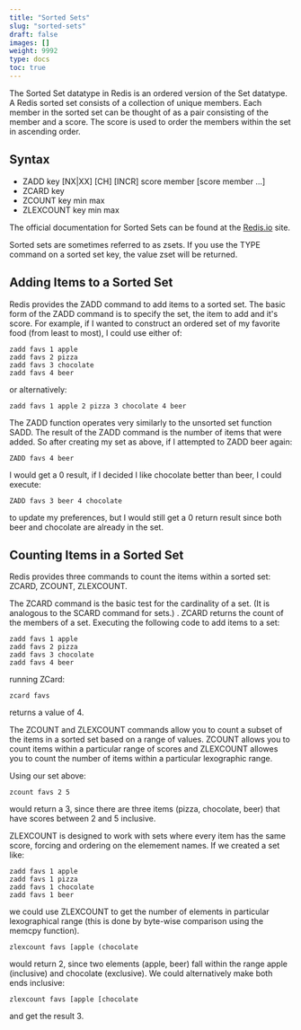 ```yaml
---
title: "Sorted Sets"
slug: "sorted-sets"
draft: false
images: []
weight: 9992
type: docs
toc: true
---
```


The Sorted Set datatype in Redis is an ordered version of the Set datatype.  A Redis sorted set consists of a collection of unique members.  Each member in the sorted set can be thought of as a pair consisting of the member and a score.  The score is used to order the members within the set in ascending order.

## Syntax
- ZADD key [NX|XX] [CH] [INCR] score member [score member ...]
- ZCARD key
- ZCOUNT key min max
- ZLEXCOUNT key min max




The official documentation for Sorted Sets can be found at the [Redis.io](https://redis.io/commands#sorted_set) site.

Sorted sets are sometimes referred to as zsets.  If you use the TYPE command on a sorted set key, the value zset will be returned.


## Adding Items to a Sorted Set
Redis provides the ZADD command to add items to a sorted set.  The basic form of the ZADD command is to specify the set, the item to add and it's score.  For example, if I wanted to construct an ordered set of my favorite food (from least to most), I could use either of:
```
zadd favs 1 apple
zadd favs 2 pizza
zadd favs 3 chocolate
zadd favs 4 beer
```
or alternatively:
```
zadd favs 1 apple 2 pizza 3 chocolate 4 beer
```
The ZADD function operates very similarly to the unsorted set function SADD.  The result of the ZADD command is the number of items that were added.  So after creating my set as above, if I attempted to ZADD beer again:
```
ZADD favs 4 beer
```
I would get a 0 result, if I decided I like chocolate better than beer, I could execute:
```
ZADD favs 3 beer 4 chocolate
```
to update my preferences, but I would still get a 0 return result since both beer and chocolate are already in the set. 

## Counting Items in a Sorted Set
Redis provides three commands to count the items within a sorted set: ZCARD, ZCOUNT, ZLEXCOUNT.

The ZCARD command is the basic test for the cardinality of a set.  (It is analogous to the SCARD command for sets.) . ZCARD returns the count of the members of a set.
Executing the following code to add items to a set:
 

    zadd favs 1 apple
    zadd favs 2 pizza
    zadd favs 3 chocolate
    zadd favs 4 beer

running ZCard:

    zcard favs

returns a value of 4.

The ZCOUNT and ZLEXCOUNT commands allow you to count a subset of the items in a sorted set based on a range of values.  ZCOUNT allows you to count items within a particular range of scores and ZLEXCOUNT allowes you to count the number of items within a particular lexographic range.

Using our set above:

    zcount favs 2 5

would return a 3, since there are three items (pizza, chocolate, beer) that have scores between 2 and 5 inclusive.

ZLEXCOUNT is designed to work with sets where every item has the same score, forcing and ordering on the elemement names.  If we created a set like:

    zadd favs 1 apple
    zadd favs 1 pizza
    zadd favs 1 chocolate
    zadd favs 1 beer

we could use ZLEXCOUNT to get the number of elements in particular lexographical range (this is done by byte-wise comparison using the memcpy function).  

    zlexcount favs [apple (chocolate

would return 2, since two elements (apple, beer) fall within the range apple (inclusive) and chocolate (exclusive).  We could alternatively make both ends inclusive:

    zlexcount favs [apple [chocolate

and get the result 3.

